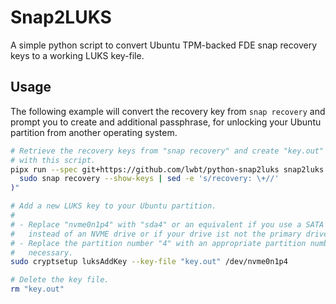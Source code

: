 # Snap2LUKS

A simple python script to convert Ubuntu TPM-backed FDE snap recovery keys to a
working LUKS key-file.

## Usage

The following example will convert the recovery key from `snap recovery` and
prompt you to create and additional passphrase, for unlocking your Ubuntu
partition from another operating system.

```bash
# Retrieve the recovery keys from "snap recovery" and create "key.out" file
# with this script.
pipx run --spec git+https://github.com/lwbt/python-snap2luks snap2luks --string "$(
  sudo snap recovery --show-keys | sed -e 's/recovery: \+//'
)"

# Add a new LUKS key to your Ubuntu partition.
#
# - Replace "nvme0n1p4" with "sda4" or an equivalent if you use a SATA drive
#   instead of an NVME drive or if your drive ist not the primary drive.
# - Replace the partition number "4" with an appropriate partition number if
#   necessary.
sudo cryptsetup luksAddKey --key-file "key.out" /dev/nvme0n1p4 

# Delete the key file.
rm "key.out"
```
